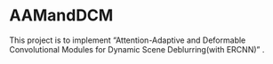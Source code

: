 # AAMandDCM
 This project is to implement “Attention-Adaptive and Deformable Convolutional Modules for Dynamic Scene Deblurring(with ERCNN)” .    
